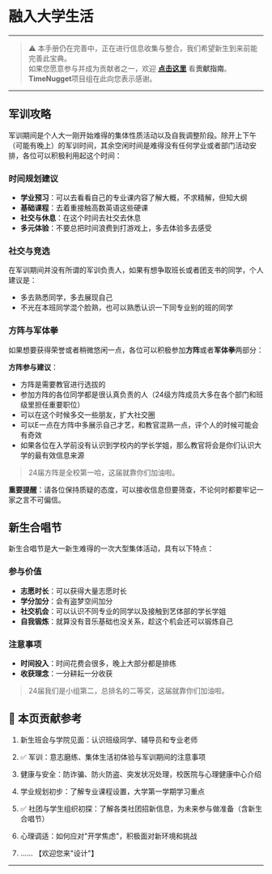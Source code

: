 # 融入大学生活

---

> ⚠️ 本手册仍在完善中，正在进行信息收集与整合，我们希望新生到来前能完善此宝典。  
> 如果您愿意参与并成为贡献者之一，欢迎 **[点击这里](/CONTRIBUTING)** 看**贡献指南**。  
> **TimeNugget**项目组在此向您表示感谢。  

---

## 军训攻略

军训期间是个人大一刚开始难得的集体性质活动以及自我调整阶段。除开上下午（可能有晚上）的军训时间，其余空闲时间是难得没有任何学业或者部门活动安排，各位可以积极利用起这个时间：

### 时间规划建议

- **学业预习**：可以去看看自己的专业课内容了解大概，不求精解，但知大纲
- **基础课程**：去着重接触高数英语这些硬课
- **社交与休息**：在这个时间去社交去休息
- **多元体验**：不要总把时间浪费到打游戏上，多去体验多去感受

### 社交与竞选

在军训期间并没有所谓的军训负责人，如果有想争取班长或者团支书的同学，个人建议是：

- 多去熟悉同学，多去展现自己
- 不光在本班同学混个脸熟，也可以熟悉认识一下同专业别的班的同学

### 方阵与军体拳

如果想要获得荣誉或者稍微悠闲一点，各位可以积极参加**方阵**或者**军体拳**两部分：

**方阵参与建议**：

- 方阵是需要教官进行选拔的
- 参加方阵的各位同学都是很认真负责的人（24级方阵成员大多在各个部门和班级里担任重要职位）
- 可以在这个时候多交一些朋友，扩大社交圈
- 可以E一点在方阵中多展示自己才艺，和教官混熟一点，评个人的时候可能会有奇效
- 如果各位在入学前没有认识到学校内的学长学姐，那么教官将会是你们认识大学的最有效信息来源

> 24届方阵是全校第一哈，这届就靠你们加油啦。

**重要提醒**：请各位保持质疑的态度，可以接收信息但要筛查，不论何时都要牢记一家之言不可偏信。

## 新生合唱节

新生合唱节是大一新生难得的一次大型集体活动，具有以下特点：

### 参与价值

- **志愿时长**：可以获得大量志愿时长
- **学分加分**：会有盗梦空间加分
- **社交机会**：可以认识不同专业的同学以及接触到艺体部的学长学姐
- **自我锻炼**：就算没有音乐基础也没关系，趁这个机会还可以锻炼自己

### 注意事项

- **时间投入**：时间花费会很多，晚上大部分都是排练
- **收获理念**：一分耕耘一分收获

> 24届我们是小组第二，总排名的二等奖，这届就靠你们加油啦。

## 📌 本页贡献参考

1. 新生班会与学院见面：认识班级同学、辅导员和专业老师

2. ✅ 军训：意志磨练、集体生活初体验与军训期间的注意事项

3. 健康与安全：防诈骗、防火防盗、突发状况处理，校医院与心理健康中心介绍

4. 学业规划初步：了解专业课程设置，大学第一学期学习重点

5. ✅ 社团与学生组织初探：了解各类社团招新信息，为未来参与做准备（含新生合唱节）

6. 心理调适：如何应对"开学焦虑"，积极面对新环境和挑战

7. ……  【欢迎您来"设计"】

---

